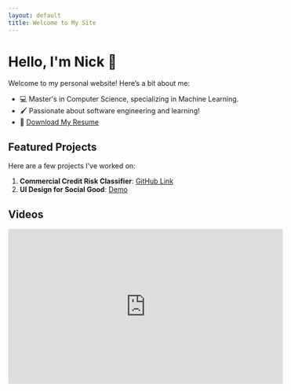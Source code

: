 ```yaml
---
layout: default
title: Welcome to My Site
---
```


# Hello, I'm Nick 👋

Welcome to my personal website! Here’s a bit about me:

- 💻 Master's in Computer Science, specializing in Machine Learning.
- 🖌️ Passionate about software engineering and learning!
- 📜 [Download My Resume](resume.pdf)

## Featured Projects
Here are a few projects I've worked on:
1. **Commercial Credit Risk Classifier**: [GitHub Link](https://github.com/njb2163/Commercial-Credit-Risk)
2. **UI Design for Social Good**: [Demo](https://github.com/njb2163/Quest-Friender-App)

## Videos
<iframe width="560" height="315" src="https://youtu.be/ue8pXSCVKyU" frameborder="0" allowfullscreen></iframe>
